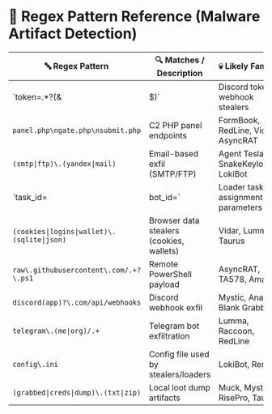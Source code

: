 
# 🧪 Regex Pattern Reference (Malware Artifact Detection)

| 🔤 Regex Pattern                                              | 🔍 Matches / Description                     | 💀 Likely Families                          |
|--------------------------------------------------------------|----------------------------------------------|---------------------------------------------|
| `token=.*?(&|$)`                                             | Discord tokens, webhook stealers             | Various stealer families                    |
| `panel.php\ngate.php\nsubmit.php`                          | C2 PHP panel endpoints                       | FormBook, RedLine, Vidar, AsyncRAT          |
| `(smtp\|ftp)\.(yandex\|mail)`                             | Email-based exfil (SMTP/FTP)                 | Agent Tesla, SnakeKeylogger, LokiBot        |
| `task_id=|bot_id=`                                           | Loader task assignment / C2 parameters       | Loda RAT, TA558, DarkGate                   |
| `(cookies\|logins\|wallet)\.(sqlite\|json)`              | Browser data stealers (cookies, wallets)     | Vidar, Lumma, Taurus                        |
| `raw\.githubusercontent\.com/.+?\.ps1`                    | Remote PowerShell payload                    | AsyncRAT, TA578, Amadey                     |
| `discord(app)?\.com/api/webhooks`                          | Discord webhook exfil                        | Mystic, Anarchy, Blank Grabber              |
| `telegram\.(me\|org)/.+`                                   | Telegram bot exfiltration                    | Lumma, Raccoon, RedLine                     |
| `config\.ini`                                               | Config file used by stealers/loaders         | LokiBot, Remcos                             |
| `(grabbed\|creds\|dump)\.(txt\|zip)`                     | Local loot dump artifacts                    | Muck, Mystic, RisePro, Taurus               |
